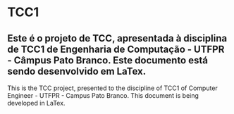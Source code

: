 # TCC1

Este é o projeto de TCC, apresentada à disciplina de TCC1 de Engenharia de Computação - UTFPR - Câmpus Pato Branco. Este documento está sendo desenvolvido em LaTex.
---
This is the TCC project, presented to the discipline of TCC1 of Computer Engineer - UTFPR - Campus Pato Branco. This document is being developed in LaTex. 
